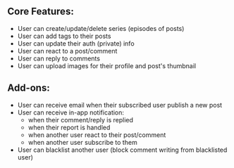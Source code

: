 ## Core Features:

-  User can create/update/delete series (episodes of posts)
-  User can add tags to their posts
-  User can update their auth (private) info
-  User can react to a post/comment
-  User can reply to comments
-  User can upload images for their profile and post's thumbnail

## Add-ons:

-  User can receive email when their subscribed user publish a new post
-  User can receive in-app notification:
   -  when their comment/reply is replied
   -  when their report is handled
   -  when another user react to their post/comment
   -  when another user subscribe to them
-  User can blacklist another user (block comment writing from blacklisted user)

